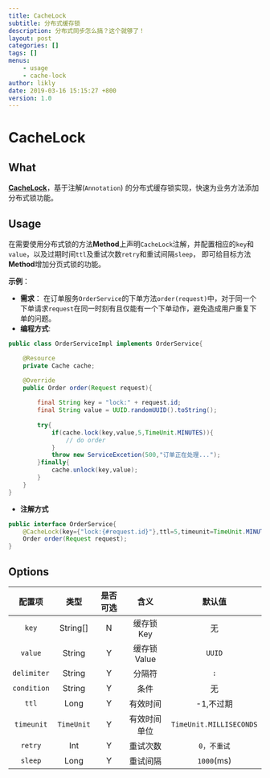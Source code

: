 ```yaml
---
title: CacheLock
subtitle: 分布式缓存锁
description: 分布式同步怎么搞？这个就够了！
layout: post
categories: []
tags: []
menus: 
    - usage
    - cache-lock
author: likly
date: 2019-03-16 15:15:27 +800
version: 1.0
---
```


# CacheLock

## What

**[CacheLock](/final-cache/final-cache-core/src/main/java/org/finalframework/cache/annotation/CacheLock.java)**，基于注解(`Annotation`)
的分布式缓存锁实现，快速为业务方法添加分布式锁功能。

## Usage

在需要使用分布式锁的方法**Method**上声明`CacheLock`注解，并配置相应的`key`和`value`，以及过期时间`ttl`及重试次数`retry`和重试间隔`sleep`，
即可给目标方法**Method**增加分页式锁的功能。

**示例**：

* **需求**： 在订单服务`OrderService`的下单方法`order(request)`中，对于同一个下单请求`request`在同一时刻有且仅能有一个下单动作，避免造成用户重复下单的问题。
* **编程方式**:
```java
public class OrderServiceImpl implements OrderService{

    @Resource
    private Cache cache;

    @Override
    public Order order(Request request){
        
        final String key = "lock:" + request.id;
        final String value = UUID.randomUUID().toString();
        
        try{
            if(cache.lock(key,value,5,TimeUnit.MINUTES)){
                // do order
            }
            throw new ServiceExcetion(500,"订单正在处理...");
        }finally{
            cache.unlock(key,value);
        }
    }
}
```
* **注解方式**
```java
public interface OrderService{
    @CacheLock(key={"lock:{#request.id}"},ttl=5,timeunit=TimeUnit.MINUTES)
    Order order(Request request);
}
```


## Options

|   配置项    |    类型    | 是否可选 |     含义     |         默认值          |
| :---------: | :--------: | :------: | :----------: | :---------------------: |
|    `key`    |  String[]  |    N     |  缓存锁Key   |           无            |
|   `value`   |   String   |    Y     | 缓存锁Value  |         `UUID`          |
| `delimiter` |   String   |    Y     |    分隔符    |           `:`           |
| `condition` |   String   |    Y     |     条件     |           无            |
|    `ttl`    |    Long    |    Y     |   有效时间   |        -1,不过期        |
| `timeunit`  | `TimeUnit` |    Y     | 有效时间单位 | `TimeUnit.MILLISECONDS` |
|   `retry`   |    Int     |    Y     |   重试次数   |       `0，不重试`       |
|   `sleep`   |    Long    |    Y     |   重试间隔   |       `1000`(ms)        |

